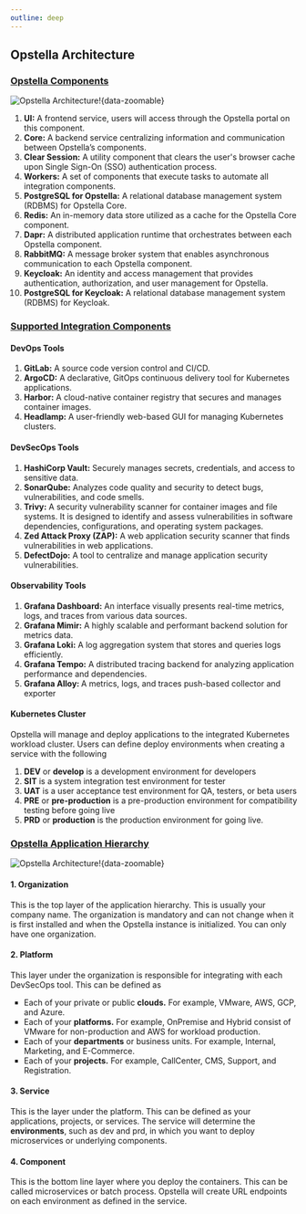 ```yaml
---
outline: deep
---
```


## Opstella Architecture

### <ins><strong>Opstella Components</strong></ins>

![Opstella Architecture!](/images/intro/whatisopstella/opstella-architecture.png){data-zoomable}

1.   <strong> UI:</strong> A frontend service, users will access through the Opstella portal on this component.
2.   <strong>Core:</strong> A backend service centralizing information and communication between Opstella’s components.
3.   <strong>Clear Session:</strong> A utility component that clears the user's browser cache upon Single Sign-On (SSO) authentication process.
4.   <strong>Workers:</strong> A set of components that execute tasks to automate all integration components.
5.   <strong>PostgreSQL for Opstella:</strong> A relational database management system (RDBMS) for Opstella Core.
6.   <strong>Redis:</strong> An in-memory data store utilized as a cache for the Opstella Core component.
7.   <strong>Dapr:</strong> A distributed application runtime that orchestrates between each Opstella component.
8.   <strong>RabbitMQ:</strong> A message broker system that enables asynchronous communication to each Opstella component.
9.   <strong>Keycloak:</strong> An identity and access management that provides authentication, authorization, and user management for Opstella.
10.  <strong>PostgreSQL for Keycloak:</strong> A relational database management system (RDBMS) for Keycloak.

### <ins><strong>Supported Integration Components</strong></ins>

#### <strong>DevOps Tools</strong>

1. <strong>GitLab:</strong> A source code version control and CI/CD.
2. <strong>ArgoCD:</strong> A declarative, GitOps continuous delivery tool for Kubernetes applications.
3. <strong>Harbor:</strong> A cloud-native container registry that secures and manages container images.
4. <strong>Headlamp:</strong> A user-friendly web-based GUI for managing Kubernetes clusters.

#### <strong>DevSecOps Tools</strong>

1. <strong>HashiCorp Vault:</strong> Securely manages secrets, credentials, and access to sensitive data.
2. <strong>SonarQube:</strong> Analyzes code quality and security to detect bugs, vulnerabilities, and code smells.
3. <strong>Trivy:</strong> A security vulnerability scanner for container images and file systems. It is designed to identify and assess vulnerabilities in software dependencies, configurations, and operating system packages.
4. <strong>Zed Attack Proxy (ZAP):</strong> A web application security scanner that finds vulnerabilities in web applications.
5. <strong>DefectDojo:</strong> A tool to centralize and manage application security vulnerabilities.

#### <strong> Observability Tools</strong>

1. <strong>Grafana Dashboard:</strong> An interface visually presents real-time metrics, logs, and traces from various data sources.
2. <strong>Grafana Mimir:</strong> A highly scalable and performant backend solution for metrics data.
3. <strong>Grafana Loki:</strong> A log aggregation system that stores and queries logs efficiently.
4. <strong>Grafana Tempo:</strong> A distributed tracing backend for analyzing application performance and dependencies.
5. <strong>Grafana Alloy: </strong>A metrics, logs, and traces push-based collector and exporter

#### <strong> Kubernetes Cluster</strong>

Opstella will manage and deploy applications to the integrated Kubernetes workload cluster. Users can define deploy environments when creating a service with the following

1. <strong>DEV</strong> or <strong>develop</strong> is a development environment for developers
2. <strong>SIT</strong> is a system integration test environment for tester
3. <strong>UAT</strong> is a user acceptance test environment for QA, testers, or beta users
4. <strong>PRE</strong> or <strong>pre-production</strong> is a pre-production environment for compatibility testing before going live
5. <strong>PRD</strong> or <strong>production</strong> is the production environment for going live.

### <ins><strong>Opstella Application Hierarchy</strong></ins>

![Opstella Architecture!](/images/intro/whatisopstella/application-hierarchy.png){data-zoomable}

#### 1. Organization 

This is the top layer of the application hierarchy. This is usually your company name. The organization is mandatory and can not change when it is first installed and when the Opstella instance is initialized. You can only have one organization.

#### 2. Platform
This layer under the organization is responsible for integrating with each DevSecOps tool. This can be defined as

<ul style="list-style-type: square;">
            <li>Each of your private or public <strong>clouds.</strong> For example, VMware, AWS, GCP, and Azure.</li>
            <li>Each of your <strong>platforms.</strong> For example, OnPremise and Hybrid consist of VMware for non-production and AWS for workload production.</li>
            <li>Each of your <strong>departments</strong> or business units. For example, Internal, Marketing, and E-Commerce.</li>
            <li>Each of your <strong>projects.</strong> For example, CallCenter, CMS, Support, and Registration.</li>
        </ul>
                
#### 3. Service 
This is the layer under the platform. This can be defined as your applications, projects, or services. The service will determine the <strong>environments</strong>, such as dev and prd, in which you want to deploy microservices or underlying components.
#### 4. Component 
This is the bottom line layer where you deploy the containers. This can be called microservices or batch process. Opstella will create URL endpoints on each environment as defined in the service.